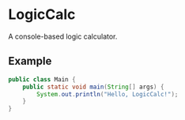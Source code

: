 # LogicCalc

A console-based logic calculator.

## Example

```java
public class Main {
    public static void main(String[] args) {
        System.out.println("Hello, LogicCalc!");
    }
}
